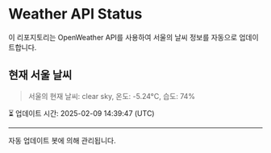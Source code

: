
# Weather API Status

이 리포지토리는 OpenWeather API를 사용하여 서울의 날씨 정보를 자동으로 업데이트합니다.

## 현재 서울 날씨
> 서울의 현재 날씨: clear sky, 온도: -5.24°C, 습도: 74%

⏳ 업데이트 시간: 2025-02-09 14:39:47 (UTC)

---
자동 업데이트 봇에 의해 관리됩니다.

